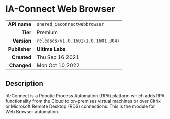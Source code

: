 # IA-Connect Web Browser
| | |
|-:|-|
|**API name**|`shared_iaconnectwebbrowser`|
|**Tier**|Premium|
|**Version**|`releases/v1.0.1601\1.0.1601.3047`|
|**Publisher**|**Ultima Labs**|
|**Created**|Thu Sep 16 2021|
|**Changed**|Mon Oct 10 2022|

## Description
IA-Connect is a Robotic Process Automation (RPA) platform which adds RPA functionality from the Cloud to on-premises virtual machines or over Citrix or Microsoft Remote Desktop (RDS) connections. This is the module for Web Browser automation.
